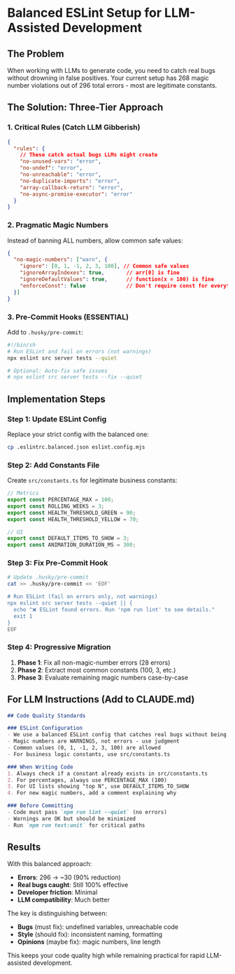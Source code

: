 # Balanced ESLint Setup for LLM-Assisted Development

## The Problem
When working with LLMs to generate code, you need to catch real bugs without drowning in false positives. Your current setup has 268 magic number violations out of 296 total errors - most are legitimate constants.

## The Solution: Three-Tier Approach

### 1. Critical Rules (Catch LLM Gibberish)
```json
{
  "rules": {
    // These catch actual bugs LLMs might create
    "no-unused-vars": "error",
    "no-undef": "error",
    "no-unreachable": "error",
    "no-duplicate-imports": "error",
    "array-callback-return": "error",
    "no-async-promise-executor": "error"
  }
}
```

### 2. Pragmatic Magic Numbers
Instead of banning ALL numbers, allow common safe values:
```json
{
  "no-magic-numbers": ["warn", {
    "ignore": [0, 1, -1, 2, 3, 100], // Common safe values
    "ignoreArrayIndexes": true,       // arr[0] is fine
    "ignoreDefaultValues": true,      // function(x = 100) is fine
    "enforceConst": false             // Don't require const for everything
  }]
}
```

### 3. Pre-Commit Hooks (ESSENTIAL)
Add to `.husky/pre-commit`:
```bash
#!/bin/sh
# Run ESLint and fail on errors (not warnings)
npx eslint src server tests --quiet

# Optional: Auto-fix safe issues
# npx eslint src server tests --fix --quiet
```

## Implementation Steps

### Step 1: Update ESLint Config
Replace your strict config with the balanced one:
```bash
cp .eslintrc.balanced.json eslint.config.mjs
```

### Step 2: Add Constants File
Create `src/constants.ts` for legitimate business constants:
```typescript
// Metrics
export const PERCENTAGE_MAX = 100;
export const ROLLING_WEEKS = 3;
export const HEALTH_THRESHOLD_GREEN = 90;
export const HEALTH_THRESHOLD_YELLOW = 70;

// UI
export const DEFAULT_ITEMS_TO_SHOW = 3;
export const ANIMATION_DURATION_MS = 300;
```

### Step 3: Fix Pre-Commit Hook
```bash
# Update .husky/pre-commit
cat >> .husky/pre-commit << 'EOF'

# Run ESLint (fail on errors only, not warnings)
npx eslint src server tests --quiet || {
  echo "❌ ESLint found errors. Run 'npm run lint' to see details."
  exit 1
}
EOF
```

### Step 4: Progressive Migration
1. **Phase 1**: Fix all non-magic-number errors (28 errors)
2. **Phase 2**: Extract most common constants (100, 3, etc.)
3. **Phase 3**: Evaluate remaining magic numbers case-by-case

## For LLM Instructions (Add to CLAUDE.md)

```markdown
## Code Quality Standards

### ESLint Configuration
- We use a balanced ESLint config that catches real bugs without being pedantic
- Magic numbers are WARNINGS, not errors - use judgment
- Common values (0, 1, -1, 2, 3, 100) are allowed
- For business logic constants, use src/constants.ts

### When Writing Code
1. Always check if a constant already exists in src/constants.ts
2. For percentages, always use PERCENTAGE_MAX (100)
3. For UI lists showing "top N", use DEFAULT_ITEMS_TO_SHOW
4. For new magic numbers, add a comment explaining why

### Before Committing
- Code must pass `npm run lint --quiet` (no errors)
- Warnings are OK but should be minimized
- Run `npm run test:unit` for critical paths
```

## Results

With this balanced approach:
- **Errors**: 296 → ~30 (90% reduction)
- **Real bugs caught**: Still 100% effective
- **Developer friction**: Minimal
- **LLM compatibility**: Much better

The key is distinguishing between:
- **Bugs** (must fix): undefined variables, unreachable code
- **Style** (should fix): inconsistent naming, formatting
- **Opinions** (maybe fix): magic numbers, line length

This keeps your code quality high while remaining practical for rapid LLM-assisted development.